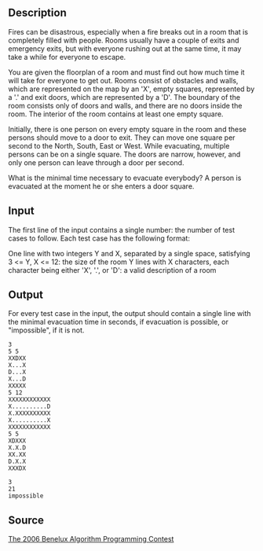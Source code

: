 <h2>Description</h2><p>Fires can be disastrous, especially when a fire breaks out in a room that is completely filled with people. Rooms usually have a couple of exits and emergency exits, but with everyone rushing out at the same time, it may take a while for everyone to escape.
</p>
You are given the floorplan of a room and must find out how much time it will take for everyone to get out. Rooms consist of obstacles and walls, which are represented on the map by an 'X', empty squares, represented by a '.' and exit doors, which are represented by a 'D'. The boundary of the room consists only of doors and walls, and there are no doors inside the room. The interior of the room contains at least one empty square.

Initially, there is one person on every empty square in the room and these persons should move to a door to exit. They can move one square per second to the North, South, East or West. While evacuating, multiple persons can be on a single square. The doors are narrow, however, and only one person can leave through a door per second.

What is the minimal time necessary to evacuate everybody? A person is evacuated at the moment he or she enters a door square.<h2>Input</h2><p>The first line of the input contains a single number: the number of test cases to follow. Each test case has the following format:
</p>One line with two integers Y and X, separated by a single space, satisfying 3 &lt;= Y, X &lt;= 12: the size of the room
Y lines with X characters, each character being either 'X', '.', or 'D': a valid description of a room<h2>Output</h2><p>For every test case in the input, the output should contain a single line with the minimal evacuation time in seconds, if evacuation is possible, or "impossible", if it is not.
</p><pre><code class="language-input1">3
5 5
XXDXX
X...X
D...X
X...D
XXXXX
5 12
XXXXXXXXXXXX
X..........D
X.XXXXXXXXXX
X..........X
XXXXXXXXXXXX
5 5
XDXXX
X.X.D
XX.XX
D.X.X
XXXDX
</code></pre><pre><code class="language-output1">3
21
impossible</code></pre><h2>Source</h2><a href="searchproblem?field=source&amp;key=The+2006+Benelux+Algorithm+Programming+Contest">The 2006 Benelux Algorithm Programming Contest</a>